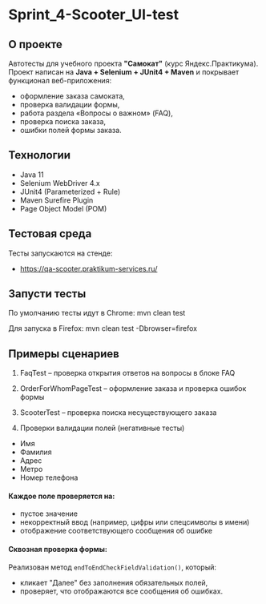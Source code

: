 # Sprint_4-Scooter_UI-test

## О проекте
Автотесты для учебного проекта **"Самокат"** (курс Яндекс.Практикума).  
Проект написан на **Java + Selenium + JUnit4 + Maven** и покрывает функционал веб-приложения:
- оформление заказа самоката,
- проверка валидации формы,
- работа раздела «Вопросы о важном» (FAQ),
- проверка поиска заказа,
- ошибки полей формы заказа.

## Технологии
- Java 11
- Selenium WebDriver 4.x
- JUnit4 (Parameterized + Rule)
- Maven Surefire Plugin
- Page Object Model (POM)

## Тестовая среда
Тесты запускаются на стенде:
- https://qa-scooter.praktikum-services.ru/

## Запусти тесты
По умолчанию тесты идут в Chrome: mvn clean test

Для запуска в Firefox: mvn clean test -Dbrowser=firefox

## Примеры сценариев
1. FaqTest – проверка открытия ответов на вопросы в блоке FAQ

2. OrderForWhomPageTest – оформление заказа и проверка ошибок формы

3. ScooterTest – проверка поиска несуществующего заказа

4. Проверки валидации полей (негативные тесты)
- Имя
- Фамилия
- Адрес
- Метро
- Номер телефона

#### Каждое поле проверяется на:
- пустое значение
- некорректный ввод (например, цифры или спецсимволы в имени)
- отображение соответствующего сообщения об ошибке

#### Сквозная проверка формы:
Реализован метод `endToEndCheckFieldValidation()`, который:
- кликает "Далее" без заполнения обязательных полей,
- проверяет, что отображаются все сообщения об ошибках.